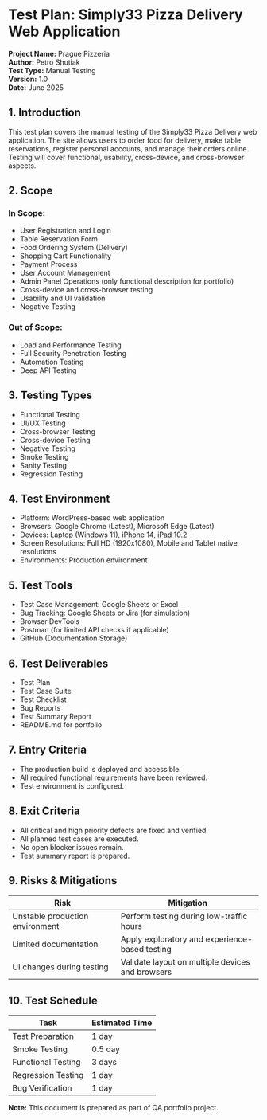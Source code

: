 
# Test Plan: Simply33 Pizza Delivery Web Application

**Project Name:** Prague Pizzeria   
**Author:** Petro Shutiak  
**Test Type:** Manual Testing  
**Version:** 1.0  
**Date:** June 2025

## 1. Introduction

This test plan covers the manual testing of the Simply33 Pizza Delivery web application. The site allows users to order food for delivery, make table reservations, register personal accounts, and manage their orders online. Testing will cover functional, usability, cross-device, and cross-browser aspects.

## 2. Scope

### In Scope:
- User Registration and Login
- Table Reservation Form
- Food Ordering System (Delivery)
- Shopping Cart Functionality
- Payment Process
- User Account Management
- Admin Panel Operations (only functional description for portfolio)
- Cross-device and cross-browser testing
- Usability and UI validation
- Negative Testing

### Out of Scope:
- Load and Performance Testing
- Full Security Penetration Testing
- Automation Testing
- Deep API Testing

## 3. Testing Types

- Functional Testing
- UI/UX Testing
- Cross-browser Testing
- Cross-device Testing
- Negative Testing
- Smoke Testing
- Sanity Testing
- Regression Testing

## 4. Test Environment

- Platform: WordPress-based web application
- Browsers: Google Chrome (Latest), Microsoft Edge (Latest)
- Devices: Laptop (Windows 11), iPhone 14, iPad 10.2
- Screen Resolutions: Full HD (1920x1080), Mobile and Tablet native resolutions
- Environments: Production environment

## 5. Test Tools

- Test Case Management: Google Sheets or Excel
- Bug Tracking: Google Sheets or Jira (for simulation)
- Browser DevTools
- Postman (for limited API checks if applicable)
- GitHub (Documentation Storage)

## 6. Test Deliverables

- Test Plan
- Test Case Suite
- Test Checklist
- Bug Reports
- Test Summary Report
- README.md for portfolio

## 7. Entry Criteria

- The production build is deployed and accessible.
- All required functional requirements have been reviewed.
- Test environment is configured.

## 8. Exit Criteria

- All critical and high priority defects are fixed and verified.
- All planned test cases are executed.
- No open blocker issues remain.
- Test summary report is prepared.

## 9. Risks & Mitigations

| Risk | Mitigation |
|------|-------------|
| Unstable production environment | Perform testing during low-traffic hours |
| Limited documentation | Apply exploratory and experience-based testing |
| UI changes during testing | Validate layout on multiple devices and browsers |

## 10. Test Schedule

| Task | Estimated Time |
|------|----------------|
| Test Preparation | 1 day |
| Smoke Testing | 0.5 day |
| Functional Testing | 3 days |
| Regression Testing | 1 day |
| Bug Verification | 1 day |

**Note:** This document is prepared as part of QA portfolio project.
